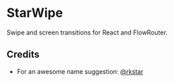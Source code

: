 # StarWipe
Swipe and screen transitions for React and FlowRouter.

## Credits

* For an awesome name suggestion: [@rkstar](https://github.com/rkstar)
